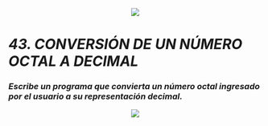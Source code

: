 <p align="center">
  <img src="https://github.com/emilianod98/PythonChallenges-LowLevel/blob/main/src/Learn-python.png">
</p>


# ***43. CONVERSIÓN DE UN NÚMERO OCTAL A DECIMAL***

### *Escribe un programa que convierta un número octal ingresado por el usuario a su representación decimal.*

<p align="center">
  <img src="https://github.com/emilianod98/PythonChallenges-LowLevel/blob/main/src/hacker.png">
</p>